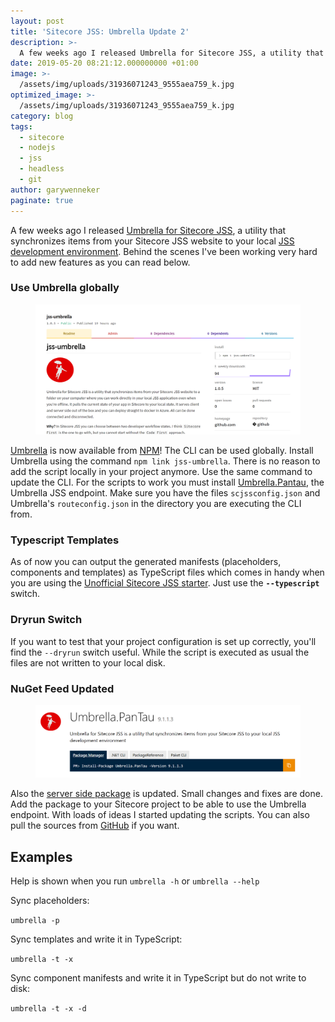 ```yaml
---
layout: post
title: 'Sitecore JSS: Umbrella Update 2'
description: >-
  A few weeks ago I released Umbrella for Sitecore JSS, a utility that synchronizes items from your Sitecore JSS website to your local JSS development environment. Behind the scenes I&#x27;ve been working very hard to add new features as you can read below.Use Umbrella globallyUmbrella is now available from
date: 2019-05-20 08:21:12.000000000 +01:00
image: >-
  /assets/img/uploads/31936071243_9555aea759_k.jpg
optimized_image: >-
  /assets/img/uploads/31936071243_9555aea759_k.jpg
category: blog
tags:
  - sitecore
  - nodejs
  - jss
  - headless
  - git
author: garywenneker
paginate: true
---
```

<p>A few weeks ago I released <a href="https://gary.wenneker.org/umbrella-for-sitecore-jss/">Umbrella for Sitecore JSS</a>, a utility that synchronizes items from your Sitecore JSS website to your local <a href="https://jss.sitecore.com/">JSS development environment</a>. Behind the scenes I've been working very hard to add new features as you can read below.</p><h3 id="use-umbrella-globally">Use Umbrella globally</h3><figure class="kg-image-card kg-width-full"><img src="/assets/img/uploads/2019/05/image-1.png" class="kg-image"></figure><p><a href="https://github.com/GaryWenneker/jss-umbrella">Umbrella</a> is now available from <a href="https://www.npmjs.com/package/jss-umbrella">NPM</a>! The CLI can be used globally. Install Umbrella using the command <code>npm link jss-umbrella</code>. There is no reason to add the script locally in your project anymore. Use the same command to update the CLI. For the scripts to work you must install <a href="https://github.com/GaryWenneker/Umbrella.PanTau">Umbrella.Pantau</a>, the Umbrella JSS endpoint. Make sure you have the files <code>scjssconfig.json</code> and Umbrella's <code>routeconfig.json</code> in the directory you are executing the CLI from.</p><h3 id="typescript-templates">Typescript Templates</h3><p>As of now you can output the generated manifests (placeholders, components and templates) as TypeScript files which comes in handy when you are using the <a href="https://github.com/macaw-interactive/umbrella-for-sitecore-jss">Unofficial Sitecore JSS starter</a>. Just use the <strong><code>--typescript</code></strong> switch.</p><h3 id="dryrun-switch">Dryrun Switch</h3><p>If you want to test that your project configuration is set up correctly, you'll find the <code>--dryrun</code> switch useful. While the script is executed as usual the files are not written to your local disk.</p><h3 id="nuget-feed-updated">NuGet Feed Updated</h3><figure class="kg-image-card kg-width-full"><img src="/assets/img/uploads/2019/05/image.png" class="kg-image"></figure><p>Also the <a href="https://www.nuget.org/packages/Umbrella.PanTau/9.1.1.3">server side package</a> is updated. Small changes and fixes are done. Add the package to your Sitecore project to be able to use the Umbrella endpoint. With loads of ideas I started updating the scripts. You can also pull the sources from <a href="https://github.com/GaryWenneker/Umbrella.PanTau">GitHub</a> if you want.</p><h2 id="examples">Examples</h2><p>Help is shown when you run <code>umbrella -h</code> or <code>umbrella --help</code></p><p>Sync placeholders:</p><p><code>umbrella -p </code></p><p>Sync templates and write it in TypeScript:</p><p><code>umbrella -t -x</code></p><p>Sync component manifests and write it in TypeScript but do not write to disk:</p><p><code>umbrella -t -x -d</code></p>
